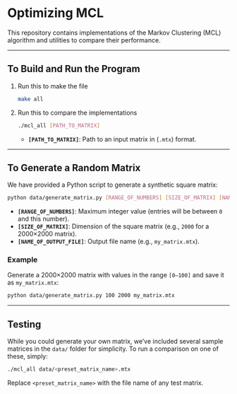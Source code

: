 # Optimizing MCL 

This repository contains implementations of the Markov Clustering (MCL) algorithm and utilities to compare their performance.

---

## To Build and Run the Program

1. Run this to make the file
   ```bash
   make all
   ```

2. Run this to compare the implementations

   ```bash
   ./mcl_all [PATH_TO_MATRIX]
   ```

   * **`[PATH_TO_MATRIX]`**: Path to an input matrix in (`.mtx`) format.

---

## To Generate a Random Matrix

We have provided a Python script to generate a synthetic square matrix:

```bash
python data/generate_matrix.py [RANGE_OF_NUMBERS] [SIZE_OF_MATRIX] [NAME_OF_OUTPUT_FILE]
```

* **`[RANGE_OF_NUMBERS]`**: Maximum integer value (entries will be between `0` and this number).
* **`[SIZE_OF_MATRIX]`**: Dimension of the square matrix (e.g., `2000` for a 2000×2000 matrix).
* **`[NAME_OF_OUTPUT_FILE]`**: Output file name (e.g., `my_matrix.mtx`).

### Example

Generate a 2000×2000 matrix with values in the range `[0–100]` and save it as `my_matrix.mtx`:

```bash
python data/generate_matrix.py 100 2000 my_matrix.mtx
```

---

## Testing

While you could generate your own matrix, we’ve included several sample matrices in the `data/` folder for simplicity. To run a comparison on one of these, simply:

```bash
./mcl_all data/<preset_matrix_name>.mtx
```

Replace `<preset_matrix_name>` with the file name of any test matrix.
